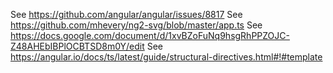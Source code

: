 See https://github.com/angular/angular/issues/8817
See https://github.com/mhevery/ng2-svg/blob/master/app.ts
See https://docs.google.com/document/d/1xvBZoFuNq9hsgRhPPZOJC-Z48AHEbIBPlOCBTSD8m0Y/edit
See https://angular.io/docs/ts/latest/guide/structural-directives.html#!#template